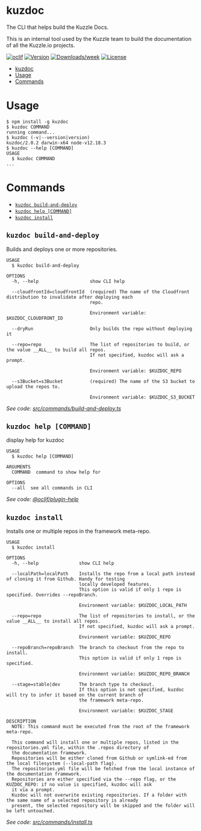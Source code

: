 # kuzdoc

The CLI that helps build the Kuzzle Docs.

This is an internal tool used by the Kuzzle team to build the documentation of all the Kuzzle.io projects.

[![oclif](https://img.shields.io/badge/cli-oclif-brightgreen.svg)](https://oclif.io)
[![Version](https://img.shields.io/npm/v/kdoc.svg)](https://npmjs.org/package/kdoc)
[![Downloads/week](https://img.shields.io/npm/dw/kdoc.svg)](https://npmjs.org/package/kdoc)
[![License](https://img.shields.io/npm/l/kdoc.svg)](https://github.com/kuzzleio/kdoc/blob/master/package.json)

<!-- toc -->
* [kuzdoc](#kuzdoc)
* [Usage](#usage)
* [Commands](#commands)
<!-- tocstop -->

# Usage

<!-- usage -->
```sh-session
$ npm install -g kuzdoc
$ kuzdoc COMMAND
running command...
$ kuzdoc (-v|--version|version)
kuzdoc/2.0.2 darwin-x64 node-v12.18.3
$ kuzdoc --help [COMMAND]
USAGE
  $ kuzdoc COMMAND
...
```
<!-- usagestop -->

# Commands

<!-- commands -->
* [`kuzdoc build-and-deploy`](#kuzdoc-build-and-deploy)
* [`kuzdoc help [COMMAND]`](#kuzdoc-help-command)
* [`kuzdoc install`](#kuzdoc-install)

## `kuzdoc build-and-deploy`

Builds and deploys one or more repositories.

```
USAGE
  $ kuzdoc build-and-deploy

OPTIONS
  -h, --help                   show CLI help

  --cloudfrontId=cloudfrontId  (required) The name of the Cloudfront distribution to invalidate after deploying each
                               repo.

                               Environment variable: $KUZDOC_CLOUDFRONT_ID

  --dryRun                     Only builds the repo without deploying it

  --repo=repo                  The list of repositories to build, or the value __ALL__ to build all repos.
                               If not specified, kuzdoc will ask a prompt.

                               Environment variable: $KUZDOC_REPO

  --s3Bucket=s3Bucket          (required) The name of the S3 bucket to upload the repos to.

                               Environment variable: $KUZDOC_S3_BUCKET
```

_See code: [src/commands/build-and-deploy.ts](https://github.com/kuzzleio/kuzdoc/blob/v2.0.2/src/commands/build-and-deploy.ts)_

## `kuzdoc help [COMMAND]`

display help for kuzdoc

```
USAGE
  $ kuzdoc help [COMMAND]

ARGUMENTS
  COMMAND  command to show help for

OPTIONS
  --all  see all commands in CLI
```

_See code: [@oclif/plugin-help](https://github.com/oclif/plugin-help/blob/v3.2.1/src/commands/help.ts)_

## `kuzdoc install`

Installs one or multiple repos in the framework meta-repo.

```
USAGE
  $ kuzdoc install

OPTIONS
  -h, --help               show CLI help

  --localPath=localPath    Installs the repo from a local path instead of cloning it from Github. Handy for testing
                           locally developed features.
                           This option is valid if only 1 repo is specified. Overrides --repoBranch.

                           Environment variable: $KUZDOC_LOCAL_PATH

  --repo=repo              The list of repositories to install, or the value __ALL__ to install all repos.
                           If not specified, kuzdoc will ask a prompt.

                           Environment variable: $KUZDOC_REPO

  --repoBranch=repoBranch  The branch to checkout from the repo to install.
                           This option is valid if only 1 repo is specified.

                           Environment variable: $KUZDOC_REPO_BRANCH

  --stage=stable|dev       The branch type to checkout.
                           If this option is not specified, kuzdoc will try to infer it based on the current branch of
                           the framework meta-repo.

                           Environment variable: $KUZDOC_STAGE

DESCRIPTION
  NOTE: This command must be executed from the root of the framework meta-repo.

  This command will install one or multiple repos, listed in the repositories.yml file, within the .repos directory of 
  the documentation framework.
  Repositories will be either cloned from Github or symlink-ed from the local filesystem (--local-path flag).
  The repositories.yml file will be fetched from the local instance of the documentation framework.
  Repositories are either specified via the --repo flag, or the KUZDOC_REPO: if no value is specified, kuzdoc will ask 
  it via a prompt.
  Kuzdoc will not overwrite existing repositories. If a folder with the same name of a selected repository is already 
  present, the selected repository will be skipped and the folder will be left untouched.
```

_See code: [src/commands/install.ts](https://github.com/kuzzleio/kuzdoc/blob/v2.0.2/src/commands/install.ts)_
<!-- commandsstop -->
